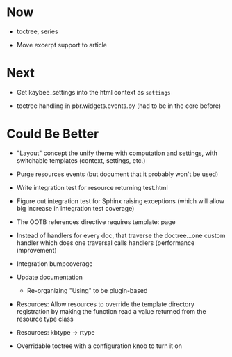 # Now

- toctree, series

- Move excerpt support to article

# Next

- Get kaybee_settings into the html context as ``settings``

- toctree handling in pbr.widgets.events.py (had to be in the core before)


# Could Be Better

- "Layout" concept the unify theme with computation and settings, with 
  switchable templates (context, settings, etc.)

- Purge resources events (but document that it probably won't be used)

- Write integration test for resource returning test.html

- Figure out integration test for Sphinx raising exceptions (which will 
  allow big increase in integration test coverage)

- The OOTB references directive requires template: page

- Instead of handlers for every doc, that traverse the doctree...one custom 
  handler which does one traversal calls handlers (performance improvement)

- Integration bumpcoverage

- Update documentation

    - Re-organizing "Using" to be plugin-based

- Resources: Allow resources to override the template directory registration 
  by making the function read a value returned from the resource type 
  class
  
- Resources: kbtype -> rtype

- Overridable toctree with a configuration knob to turn it on
